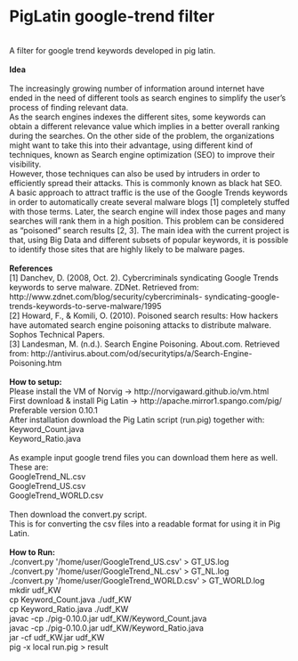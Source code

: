 PigLatin google-trend filter
=============================
<br>
A filter for google trend keywords developed in pig latin.
<br>
<br>
<b>Idea</b>
<br>
<br>
The increasingly growing number of information around internet have ended in the need of different tools as search engines to simplify the user’s process of finding relevant data.
<br>
As the search engines indexes the different sites, some keywords can obtain a different relevance value which implies in a better overall ranking during the searches. On the other side of the problem, the organizations might want to take this into their advantage, using different kind of techniques, known as Search engine optimization (SEO) to improve their visibility.
<br>
However, those techniques can also be used by intruders in order to efficiently spread their attacks. This is commonly known as black hat SEO.
<br>
A basic approach to attract traffic is the use of the Google Trends keywords in order to automatically create several malware blogs [1] completely stuffed with those terms. Later, the search engine will index those pages and many searches will rank them in a high position. This problem can be considered as “poisoned” search results [2, 3].
The main idea with the current project is that, using Big Data and different subsets of popular keywords, it is possible to identify those sites that are highly likely to be malware pages.
<br>
<br>
<b>References</b>
<br>
[1]	Danchev, D. (2008, Oct. 2). Cybercriminals syndicating Google Trends keywords to serve malware. ZDNet. Retrieved from: http://www.zdnet.com/blog/security/cybercriminals- syndicating-google-trends-keywords-to-serve-malware/1995
<br>
[2]	Howard, F., & Komili, O. (2010). Poisoned search results: How hackers have automated search engine poisoning attacks to distribute malware. Sophos Technical Papers.
<br>
[3]	Landesman, M. (n.d.). Search Engine Poisoning. About.com. Retrieved from: http://antivirus.about.com/od/securitytips/a/Search-Engine-Poisoning.htm
<br>
<br>
<b>How to setup:</b>
<br>
Please install the VM of Norvig -> http://norvigaward.github.io/vm.html<br>
First download & install Pig Latin -> http://apache.mirror1.spango.com/pig/<br>
Preferable version 0.10.1<br>
After installation download the Pig Latin script (run.pig) together with:<br>
Keyword_Count.java <br>
Keyword_Ratio.java<br>
<br>
As example input google trend files you can download them here as well.<br>
These are:<br>
GoogleTrend_NL.csv<br>
GoogleTrend_US.csv<br>
GoogleTrend_WORLD.csv<br>
<br>
Then download the convert.py script.<br>
This is for converting the csv files into a readable format for using it in Pig Latin.<br>
<br>
<b>How to Run:</b>
<br>
./convert.py '/home/user/GoogleTrend_US.csv' > GT_US.log<br>
./convert.py '/home/user/GoogleTrend_NL.csv' > GT_NL.log<br>
./convert.py '/home/user/GoogleTrend_WORLD.csv' > GT_WORLD.log<br>
mkdir udf_KW<br>
cp Keyword_Count.java ./udf_KW<br>
cp Keyword_Ratio.java ./udf_KW<br>
javac -cp ./pig-0.10.0.jar udf_KW/Keyword_Count.java<br>
javac -cp ./pig-0.10.0.jar udf_KW/Keyword_Ratio.java<br>
jar -cf udf_KW.jar udf_KW<br>
pig -x local run.pig > result<br>

